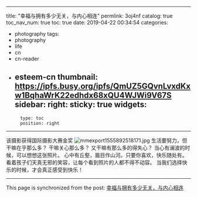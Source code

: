 
---
title: "幸福与拥有多少无关，与内心相连"
permlink: 3oj4nf
catalog: true
toc_nav_num: true
toc: true
date: 2019-04-22 00:34:54
categories:
- photography
tags:
- photography
- life
- cn
- cn-reader
- esteem-cn
thumbnail: https://ipfs.busy.org/ipfs/QmUZ5GQvnLvxdKxw1BqhaWrK22edhdx68xQU4WJWi9V67S
sidebar:
    right:
        sticky: true
widgets:
    -
        type: toc
        position: right
---


该摄影获得国际摄影大赛金奖
![mmexport1555892518171.jpg](https://ipfs.busy.org/ipfs/QmUZ5GQvnLvxdKxw1BqhaWrK22edhdx68xQU4WJWi9V67S)
生活要努力，但干嘛在乎那么多？
干嘛关心那么多？
又干嘛有那么多的得失心？
当心有澜波的时候，可以想想这张照片。
心中有丘壑，眉目作山河。只要你喜欢，快乐随处有。
看着孩子们天真无邪的笑容，让每个看到照片的人都不得不动容。
当我们选择快乐的时候，才会真正感受到快乐！


- - -

This page is synchronized from the post: [幸福与拥有多少无关，与内心相连](https://steemit.com/@andrewma/3oj4nf)
